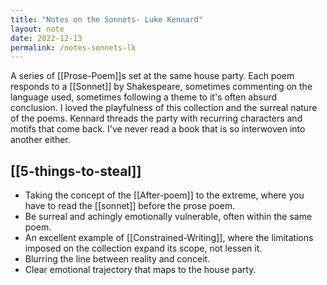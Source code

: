 ```yaml
---
title: "Notes on the Sonnets- Luke Kennard"
layout: note
date: 2022-12-13
permalink: /notes-sonnets-lk
---
```


A series of [[Prose-Poem]]s set at the same house party. Each poem responds to a [[Sonnet]] by Shakespeare, sometimes commenting on the language used, sometimes following a theme to it's often absurd conclusion. I loved the playfulness of this collection and the surreal nature of the poems. Kennard threads the party with recurring characters and motifs that come back. I've never read a book that is so interwoven into another either.

## [[5-things-to-steal]]

- Taking the concept of the [[After-poem]] to the extreme, where you have to read the [[sonnet]] before the prose poem.
- Be surreal and achingly emotionally vulnerable, often within the same poem.
- An excellent example of [[Constrained-Writing]], where the limitations imposed on the collection expand its scope, not lessen it. 
- Blurring the line between reality and conceit.
- Clear emotional trajectory that maps to the house party.


